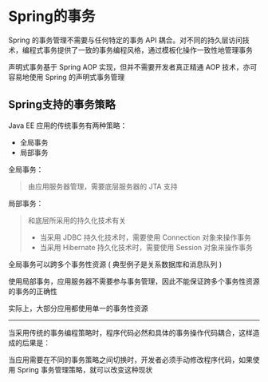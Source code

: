 # Spring的事务
Spring 的事务管理不需要与任何特定的事务 API 耦合。对不同的持久层访问技术，编程式事务提供了一致的事务编程风格，通过模板化操作一致性地管理事务  

声明式事务基于 Spring AOP 实现，但并不需要开发者真正精通 AOP 技术，亦可容易地使用 Spring 的声明式事务管理  

## Spring支持的事务策略
Java EE 应用的传统事务有两种策略：
- 全局事务
- 局部事务

全局事务：
> 由应用服务器管理，需要底层服务器的 JTA 支持  

局部事务：
> 和底层所采用的持久化技术有关
> - 当采用 JDBC 持久化技术时，需要使用 Connection 对象来操作事务  
> - 当采用 Hibernate 持久化技术时，需要使用 Session 对象来操作事务


全局事务可以跨多个事务性资源 ( 典型例子是关系数据库和消息队列 )   

使用局部事务，应用服务器不需要参与事务管理，因此不能保证跨多个事务性资源的事务的正确性  

实际上，大部分应用都使用单一的事务性资源  

---

当采用传统的事务编程策略时，程序代码必然和具体的事务操作代码耦合，这样造成的后果是：  

当应用需要在不同的事务策略之间切换时，开发者必须手动修改程序代码，如果使用 Spring 事务管理策略，就可以改变这种现状  

